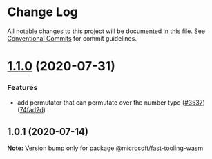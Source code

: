 # Change Log

All notable changes to this project will be documented in this file.
See [Conventional Commits](https://conventionalcommits.org) for commit guidelines.

# [1.1.0](https://github.com/Microsoft/fast/compare/@microsoft/fast-tooling-wasm@1.0.1...@microsoft/fast-tooling-wasm@1.1.0) (2020-07-31)


### Features

* add permutator that can permutate over the number type ([#3537](https://github.com/Microsoft/fast/issues/3537)) ([74fad2d](https://github.com/Microsoft/fast/commit/74fad2d4cb23e345a94f3debee093891a5ceb685))





## 1.0.1 (2020-07-14)

**Note:** Version bump only for package @microsoft/fast-tooling-wasm
